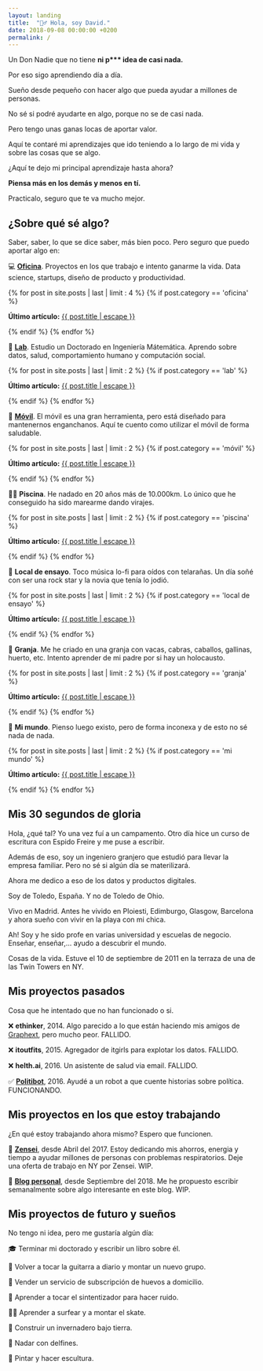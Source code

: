```yaml
---
layout: landing
title:  "🙋‍♂️ Hola, soy David."
date: 2018-09-08 00:00:00 +0200
permalink: /
---
```


Un Don Nadie que no tiene __ni p*** idea de casi nada.__

Por eso sigo aprendiendo día a día.

Sueño desde pequeño con hacer algo que pueda ayudar a millones de personas.

No sé si podré ayudarte en algo, porque no se de casi nada. 

Pero tengo unas ganas locas de aportar valor.

Aquí te contaré mi aprendizajes que ido teniendo a lo largo de mi vida y sobre las cosas que se algo.

¿Aquí te dejo mi principal aprendizaje hasta ahora?

__Piensa más en los demás y menos en tí.__

Practicalo, seguro que te va mucho mejor.

## **¿Sobre qué sé algo?**

Saber, saber, lo que se dice saber, más bien poco. Pero seguro que puedo aportar algo en:

💻 [**Oficina**](/oficina). Proyectos en los que trabajo e intento ganarme la vida. Data science, startups, diseño de producto y productividad.
<div>
{% for post in site.posts | last | limit : 4 %}
	{% if post.category == 'oficina' %}
    <p>
      <b>Último artículo:</b>
      <a itemprop="url" href="{{ post.url | relative_url }}">
        {{ post.title | escape }}
      </a>
    </p>
	{% endif %}
{% endfor %}
</div>

🔬 [**Lab**](/lab). Estudio un Doctorado en Ingeniería Mátemática. Aprendo sobre datos, salud, comportamiento humano y computación social.
<div>
{% for post in site.posts | last | limit : 2 %}
	{% if post.category == 'lab' %}
    <p>
      <b>Último artículo:</b>
      <a itemprop="url" href="{{ post.url | relative_url }}">
        {{ post.title | escape }}
      </a>
    </p>
	{% endif %}
{% endfor %}
</div>

📵 [**Móvil**](/móvil). El móvil es una gran herramienta, pero está diseñado para mantenernos enganchanos. Aquí te cuento como utilizar el móvil de forma saludable.
<div>
{% for post in site.posts | last | limit : 2 %}
	{% if post.category == 'móvil' %}
    <p>
      <b>Último artículo:</b>
      <a itemprop="url" href="{{ post.url | relative_url }}">
        {{ post.title | escape }}
      </a>
    </p>
	{% endif %}
{% endfor %}
</div>

🏊‍♂️ **Piscina**. He nadado en 20 años más de 10.000km. Lo único que he conseguido ha sido marearme dando virajes.
<div>
{% for post in site.posts | last | limit : 2 %}
	{% if post.category == 'piscina' %}
    <p>
      <b>Último artículo:</b>
      <a itemprop="url" href="{{ post.url | relative_url }}">
        {{ post.title | escape }}
      </a>
    </p>
	{% endif %}
{% endfor %}
</div>

🎸 **Local de ensayo**. Toco música lo-fi para oídos con telarañas. Un día soñé con ser una rock star y la novia que tenía lo jodió.
<div>
{% for post in site.posts | last | limit : 2 %}
	{% if post.category == 'local de ensayo' %}
    <p>
      <b>Último artículo:</b>
      <a itemprop="url" href="{{ post.url | relative_url }}">
        {{ post.title | escape }}
      </a>
    </p>
	{% endif %}
{% endfor %}
</div>

🐐 **Granja**. Me he criado en una granja con vacas, cabras, caballos, gallinas, huerto, etc. Intento aprender de mi padre por si hay un holocausto.
<div>
{% for post in site.posts | last | limit : 2 %}
	{% if post.category == 'granja' %}
    <p>
      <b>Último artículo:</b>
      <a itemprop="url" href="{{ post.url | relative_url }}">
        {{ post.title | escape }}
      </a>
    </p>
	{% endif %}
{% endfor %}
</div>

💭 **Mi mundo**. Pienso luego existo, pero de forma inconexa y de esto no sé nada de nada.
<div>
{% for post in site.posts | last | limit : 2 %}
	{% if post.category == 'mi mundo' %}
    <p>
      <b>Último artículo:</b>
      <a itemprop="url" href="{{ post.url | relative_url }}">
        {{ post.title | escape }}
      </a>
    </p>
	{% endif %}
{% endfor %}
</div>

## **Mis 30 segundos de gloria**

Hola, ¿qué tal? Yo una vez fuí a un campamento. Otro día hice un curso de escritura con Espido Freire y me puse a escribir.

Además de eso, soy un ingeniero granjero que estudió para llevar la empresa familiar. Pero no sé si algún día se materilizará.

Ahora me dedico a eso de los datos y productos digitales.

Soy de Toledo, España. Y no de Toledo de Ohio.

Vivo en Madrid. Antes he vivido en Ploiesti, Edimburgo, Glasgow, Barcelona y ahora sueño con vivir en la playa con mi chica.

Ah! Soy y he sido profe en varias universidad y escuelas de negocio. Enseñar, enseñar,... ayudo a descubrir el mundo. 

Cosas de la vida. Estuve el 10 de septiembre de 2011 en la terraza de una de las Twin Towers en NY.

## **Mis proyectos pasados**

Cosa que he intentado que no han funcionado o si.

❌ **ethinker**, 2014. Algo parecido a lo que están haciendo mis amigos de [Graphext](https://graphext.com/), pero mucho peor. FALLIDO.

❌ **itoutfits**, 2015. Agregador de itgirls para explotar los datos. FALLIDO.

❌ **helth.ai**, 2016. Un asistente de salud via email. FALLIDO.

✅ [**Politibot**](http://politibot.io), 2016. Ayudé a un robot a que cuente historias sobre política. FUNCIONANDO.

## **Mis proyectos en los que estoy trabajando**

¿En qué estoy trabajando ahora mismo? Espero que funcionen.

👷 [**Zensei**](https://zenseiapp.com), desde Abril del 2017. Estoy dedicando mis ahorros, energia y tiempo a ayudar millones de personas con problemas respiratorios. Deje una oferta de trabajo en NY por Zensei. WIP.

👷 [**Blog personal**](/blog), desde Septiembre del 2018. Me he propuesto escribir semanalmente sobre algo interesante en este blog. WIP.

## **Mis proyectos de futuro y sueños**

No tengo ni idea, pero me gustaría algún día:

🎓 Terminar mi doctorado y escribir un libro sobre él.

🎸 Volver a tocar la guitarra a diario y montar un nuevo grupo.

🥚 Vender un servicio de subscripción de huevos a domicilio.

🎹 Aprender a tocar el sintentizador para hacer ruido.

🏄‍♂️ Aprender a surfear y a montar el skate. 

🥗 Construir un invernadero bajo tierra.

🐬 Nadar con delfines.

🎨 Pintar y hacer escultura.





